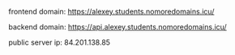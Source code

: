 frontend domain: https://alexey.students.nomoredomains.icu/

backend domain: https://api.alexey.students.nomoredomains.icu/

public server ip: 84.201.138.85

